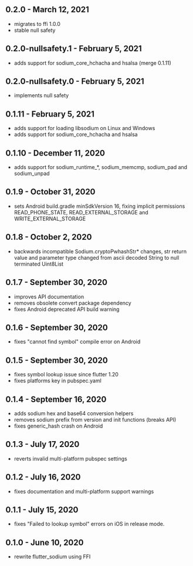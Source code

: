 ## 0.2.0 - March 12, 2021
* migrates to ffi 1.0.0
* stable null safety

## 0.2.0-nullsafety.1 - February 5, 2021
* adds support for sodium_core_hchacha and hsalsa (merge 0.1.11)

## 0.2.0-nullsafety.0 - February 5, 2021
* implements null safety

## 0.1.11 - February 5, 2021
* adds support for loading libsodium on Linux and Windows
* adds support for sodium_core_hchacha and hsalsa

## 0.1.10 - December 11, 2020
* adds support for sodium_runtime_*, sodium_memcmp, sodium_pad and sodium_unpad

## 0.1.9 - October 31, 2020
* sets Android build.gradle minSdkVersion 16, fixing implicit permissions READ_PHONE_STATE, READ_EXTERNAL_STORAGE and WRITE_EXTERNAL_STORAGE

## 0.1.8 - October 2, 2020
* backwards incompatible Sodium.cryptoPwhashStr* changes, str return value and parameter type changed from ascii decoded String to null terminated Uint8List

## 0.1.7 - September 30, 2020
* improves API documentation
* removes obsolete convert package dependency
* fixes Android deprecated API build warning

## 0.1.6 - September 30, 2020
* fixes "cannot find symbol" compile error on Android

## 0.1.5 - September 30, 2020
* fixes symbol lookup issue since flutter 1.20
* fixes platforms key in pubspec.yaml

## 0.1.4 - September 16, 2020
* adds sodium hex and base64 conversion helpers
* removes sodium prefix from version and init functions (breaks API)
* fixes generic_hash crash on Android

## 0.1.3 - July 17, 2020
* reverts invalid multi-platform pubspec settings

## 0.1.2 - July 16, 2020
* fixes documentation and multi-platform support warnings

## 0.1.1 - July 15, 2020
* fixes "Failed to lookup symbol" errors on iOS in release mode.

## 0.1.0 - June 10, 2020
* rewrite flutter_sodium using FFI


